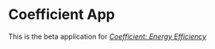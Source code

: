 # Coefficient App

This is the beta application for 
[*Coefficient: Energy Efficiency*](http://www.joincoefficient.com)
